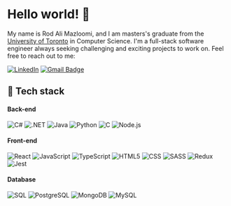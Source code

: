 # Hello world! 👋

My name is Rod Ali Mazloomi, and I am masters's graduate from the [University of Toronto](https://www.utoronto.ca/) in Computer Science. I'm a full-stack software engineer always seeking challenging and exciting projects to work on. Feel free to reach out to me:

[![LinkedIn](https://img.shields.io/badge/LinkedIn-0077B5?style=for-the-badge&logo=linkedin&logoColor=white)](https://www.linkedin.com/in/rod-mazloomi/)
[![Gmail Badge](https://img.shields.io/badge/rod.mazloomi@hotmail.com-c14438?style=for-the-badge&logo=Mail.Ru&logoColor=white&link=mailto:rod.mazloomi@hotmail.com)](mailto:rod.mazloomi@hotmail.com)

## 🔧 Tech stack

#### Back-end

![C#](https://img.shields.io/badge/CSharp-99CC00?style=for-the-badge&logo=Sharp&logoColor=white)
![.NET](https://img.shields.io/badge/.NET-512BD4?style=for-the-badge&logo=.NET&logoColor=white)
![Java](https://img.shields.io/badge/Java-2F2625?style=for-the-badge&logo=CoffeeScript&logoColor=white)
![Python](https://img.shields.io/badge/Python-3776AB?style=for-the-badge&logo=Python&logoColor=white)
![C](https://img.shields.io/badge/C-A8B9CC?style=for-the-badge&logo=c&logoColor=black)
![Node.js](https://img.shields.io/badge/Node.js-5FA04E?style=for-the-badge&logo=Node.js&logoColor=white)

#### Front-end

![React](https://img.shields.io/badge/React-61DAFB?style=for-the-badge&logo=react&logoColor=black)
![JavaScript](https://img.shields.io/badge/JavaScript-F7DF1E?style=for-the-badge&logo=JavaScript&logoColor=black)
![TypeScript](https://img.shields.io/badge/TypeScript-3178C6?style=for-the-badge&logo=TypeScript&logoColor=white)
![HTML5](https://img.shields.io/badge/HTML5-E34F26?style=for-the-badge&logo=HTML5&logoColor=white)
![CSS](https://img.shields.io/badge/CSS-663399?style=for-the-badge&logo=CSS&logoColor=white)
![SASS](https://img.shields.io/badge/SASS-CC6699?style=for-the-badge&logo=SASS&logoColor=white)
![Redux](https://img.shields.io/badge/Redux-764ABC?style=for-the-badge&logo=Redux&logoColor=white)
![Jest](https://img.shields.io/badge/Jest-C21325?style=for-the-badge&logo=Jest&logoColor=white)

#### Database

![SQL](https://img.shields.io/badge/SQL-A8B9CC?style=for-the-badge&logoColor=black)
![PostgreSQL](https://img.shields.io/badge/PostgreSQL-4169E1?style=for-the-badge&logo=PostgreSQL&logoColor=white)
![MongoDB](https://img.shields.io/badge/MongoDB-47A248?style=for-the-badge&logo=MongoDB&logoColor=white)
![MySQL](https://img.shields.io/badge/MySQL-4479A1?style=for-the-badge&logo=MySQL&logoColor=white)

